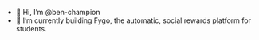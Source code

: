 - 👋  Hi, I’m @ben-champion
- 🌱  I’m currently building Fygo, the automatic, social rewards platform for students.

<!---
ben-champion/ben-champion is a ✨ special ✨ repository because its `README.md` (this file) appears on your GitHub profile.
You can click the Preview link to take a look at your changes.
--->
